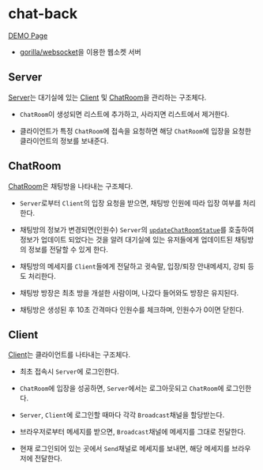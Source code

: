 # chat-back

[DEMO Page](https://chat.taku.kr)

- [gorilla/websocket](https://github.com/gorilla/websocket)을 이용한 웹소켓 서버

## Server

[Server](https://github.com/undefcat/chat-back/blob/master/internal/app/server.go)는 대기실에 있는 [Client](https://github.com/undefcat/chat-back/blob/master/internal/app/client.go) 및 [ChatRoom](https://github.com/undefcat/chat-back/blob/master/internal/app/chatroom.go)을 관리하는 구조체다.

- `ChatRoom`이 생성되면 리스트에 추가하고, 사라지면 리스트에서 제거한다.

- 클라이언트가 특정 `ChatRoom`에 접속을 요청하면 해당 `ChatRoom`에 입장을 요청한 클라이언트의 정보를 보내준다.

## ChatRoom

[ChatRoom](https://github.com/undefcat/chat-back/blob/master/internal/app/chatroom.go)은 채팅방을 나타내는 구조체다.

- `Server`로부터 `Client`의 입장 요청을 받으면, 채팅방 인원에 따라 입장 여부를 처리한다.

- 채팅방의 정보가 변경되면(인원수) `Server`의 [`updateChatRoomStatue`](https://github.com/undefcat/chat-back/blob/master/internal/app/server.go#L125)를 호출하여 정보가 업데이트 되었다는 것을 알려 대기실에 있는 유저들에게 업데이트된 채팅방의 정보를 전달할 수 있게 한다.

- 채팅방의 메세지를 `Client`들에게 전달하고 귓속말, 입장/퇴장 안내메세지, 강퇴 등도 처리한다.

- 채팅방 방장은 최초 방을 개설한 사람이며, 나갔다 들어와도 방장은 유지된다.

- 채팅방은 생성된 후 10초 간격마다 인원수를 체크하며, 인원수가 0이면 닫힌다.

## Client

[Client](https://github.com/undefcat/chat-back/blob/master/internal/app/client.go)는 클라이언트를 나타내는 구조체다.

- 최초 접속시 `Server`에 로그인한다.

- `ChatRoom`에 입장을 성공하면, `Server`에서는 로그아웃되고 `ChatRoom`에 로그인한다.

- `Server`, `Client`에 로그인할 때마다 각각 `Broadcast`채널을 할당받는다.

- 브라우저로부터 메세지를 받으면, `Broadcast`채널에 메세지를 그대로 전달한다.

- 현재 로그인되어 있는 곳에서 `Send`채널로 메세지를 보내면, 해당 메세지를 브라우저에 전달한다.